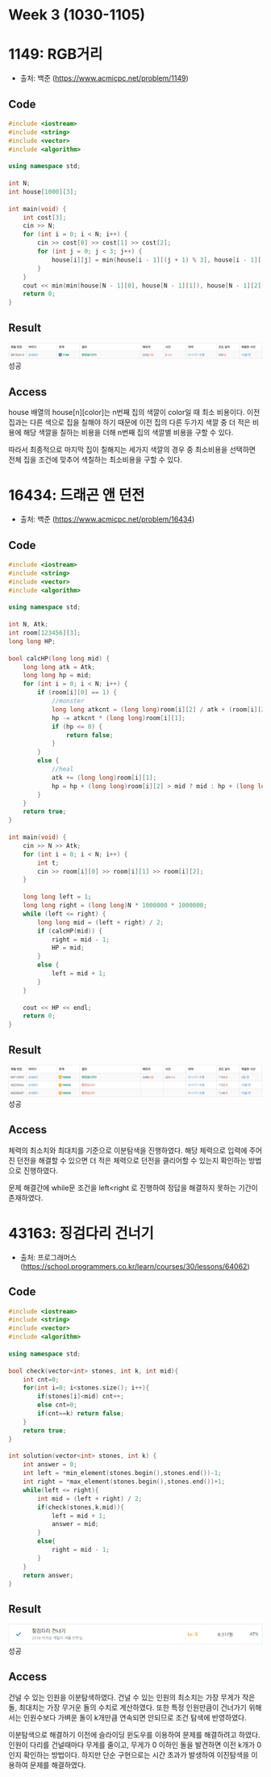 # Week 3 (1030-1105)
# 1149: RGB거리
- 출처: 백준 (https://www.acmicpc.net/problem/1149)

## Code
```C++
#include <iostream>
#include <string>
#include <vector>
#include <algorithm>

using namespace std;

int N;
int house[1000][3];

int main(void) {
    int cost[3];
    cin >> N;
    for (int i = 0; i < N; i++) {
        cin >> cost[0] >> cost[1] >> cost[2];
        for (int j = 0; j < 3; j++) {
            house[i][j] = min(house[i - 1][(j + 1) % 3], house[i - 1][(j + 2) % 3]) + cost[j];
        }
    }
    cout << min(min(house[N - 1][0], house[N - 1][1]), house[N - 1][2]) << endl;
    return 0;
}
```

## Result
![Alt text](1149.png)
성공

## Access
house 배열의 house[n][color]는 n번째 집의 색깔이 color일 때 최소 비용이다. 이전 집과는 다른 색으로 집을 칠해야 하기 때문에 이전 집의 다른 두가지 색깔 중 더 적은 비용에 해당 색깔을 칠하는 비용을 더해 n번째 집의 색깔별 비용을 구할 수 있다.

따라서 최종적으로 마지막 집이 칠해지는 세가지 색깔의 경우 중 최소비용을 선택하면 전체 집을 조건에 맞추어 색칠하는 최소비용을 구할 수 있다.


# 16434: 드래곤 앤 던전
- 출처: 백준 (https://www.acmicpc.net/problem/16434)


## Code
```C++
#include <iostream>
#include <string>
#include <vector>
#include <algorithm>

using namespace std;

int N, Atk;
int room[123456][3];
long long HP;

bool calcHP(long long mid) {
    long long atk = Atk;
    long long hp = mid;
    for (int i = 0; i < N; i++) {
        if (room[i][0] == 1) {
            //monster
            long long atkcnt = (long long)room[i][2] / atk + (room[i][2] % atk != 0) - 1;
            hp -= atkcnt * (long long)room[i][1];
            if (hp <= 0) {
                return false;
            }
        }
        else {
            //heal
            atk += (long long)room[i][1];
            hp = hp + (long long)room[i][2] > mid ? mid : hp + (long long)room[i][2];
        }
    }
    return true;
}

int main(void) {
    cin >> N >> Atk;
    for (int i = 0; i < N; i++) {
        int t;
        cin >> room[i][0] >> room[i][1] >> room[i][2];
    }

    long long left = 1;
    long long right = (long long)N * 1000000 * 1000000;
    while (left <= right) {
        long long mid = (left + right) / 2;
        if (calcHP(mid)) {
            right = mid - 1;
            HP = mid;
        }
        else {
            left = mid + 1;
        }
    }

    cout << HP << endl;
    return 0;
}
```

## Result
![Alt text](16434.png)
성공

## Access
체력의 최소치와 최대치를 기준으로 이분탐색을 진행하였다. 해당 체력으로 입력에 주어진 던전을 해결할 수 있으면 더 적은 체력으로 던전을 클리어할 수 있는지 확인하는 방법으로 진행하였다.

문제 해결간에 while문 조건을 left<right 로 진행하여 정답을 해결하지 못하는 기간이 존재하였다.




# 43163: 징검다리 건너기
- 출처: 프로그래머스 (https://school.programmers.co.kr/learn/courses/30/lessons/64062)


## Code
```C++
#include <iostream>
#include <string>
#include <vector>
#include <algorithm>

using namespace std;

bool check(vector<int> stones, int k, int mid){
    int cnt=0;
    for(int i=0; i<stones.size(); i++){
        if(stones[i]<mid) cnt++;
        else cnt=0;
        if(cnt==k) return false;
    }
    return true;
}

int solution(vector<int> stones, int k) {
    int answer = 0;
    int left = *min_element(stones.begin(),stones.end())-1;
    int right = *max_element(stones.begin(),stones.end())+1;
    while(left <= right){
        int mid = (left + right) / 2;
        if(check(stones,k,mid)){
            left = mid + 1;
            answer = mid;
        }
        else{
            right = mid - 1;
        }
    }
    return answer;
}
```

## Result
![Alt text](43163.png)
성공

## Access
건널 수 있는 인원을 이분탐색하였다. 건널 수 있는 인원의 최소치는 가장 무게가 작은 돌, 최대치는 가장 무거운 돌의 수치로 계산하였다. 또한 특정 인원만큼이 건너가기 위해서는 인원수보다 가벼운 돌이 k개만큼 연속되면 안되므로 조건 탐색에 반영하였다.

이분탐색으로 해결하기 이전에 슬라이딩 윈도우를 이용하여 문제를 해결하려고 하였다. 인원이 다리를 건널때마다 무게를 줄이고, 무게가 0 이하인 돌을 발견하면 이전 k개가 0인지 확인하는 방법이다. 하지만 단순 구현으로는 시간 초과가 발생하여 이진탐색을 이용하여 문제를 해결하였다.